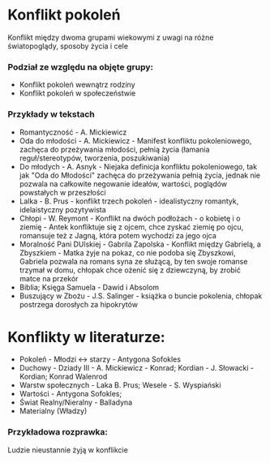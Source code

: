 # Konflikt pokoleń
Konflikt między dwoma grupami wiekowymi z uwagi na różne światopoglądy, sposoby życia i cele

### Podział ze względu na objęte grupy:
* Konflikt pokoleń wewnątrz rodziny
* Konflikt pokoleń w społeczeństwie

### Przykłady w tekstach
* Romantyczność - A. Mickiewicz
* Oda do młodości - A. Mickiewicz - Manifest konfliktu pokoleniowego, zachęca do przeżywania młodości, pełnią życia (łamania reguł/stereotypów, tworzenia, poszukiwania)
* Do młodych - A. Asnyk - Niejaka definicja konfliktu pokoleniowego, tak jak "Oda do Młodości" zachęca do przeżywania pełnią życia, jednak nie pozwala na całkowite negowanie ideałów, wartości, poglądów powstałych w przeszłości
* Lalka - B. Prus - konflikt trzech pokoleń - idealistyczny romantyk, idelaistyczny pozytywista
* Chłopi - W. Reymont - Konflikt na dwóch podłożach - o kobietę i o ziemię - Antek konfliktuje się z ojcem, chce zyskać ziemię po ojcu, romansuje też z Jagną, która potem wychodzi za jego ojca
* Moralność Pani DUlskiej - Gabrila Zapolska - Konflikt między Gabrielą, a Zbyszkiem - Matka żyje na pokaz, co nie podoba się Zbyszkowi, Gabriela pozwala na romans syna ze służącą, by ten swoje romanse trzymał w domu, chłopak chce ożenić się z dziewczyną, by zrobić matce na przekór
* Biblia; Księga Samuela - Dawid i Absolom
* Buszujący w Zbożu - J.S. Salinger - książka o buncie pokolenia, chłopak postrzega dorosłych za hipokrytów


# Konflikty w literaturze:
* Pokoleń - Młodzi <-> starzy - Antygona Sofokles
* Duchowy - Dziady III - A. Mickiewicz - Konrad; Kordian - J. Słowacki - Kordian; Konrad Walenrod
* Warstw społecznych - Laka B. Prus; Wesele - S. Wyspiański
* Wartości - Antygona Sofokles;
* Świat Realny/Nieralny - Balladyna
* Materialny (Władzy)

### Przykładowa rozprawka:
Ludzie nieustannie żyją w konflikcie
